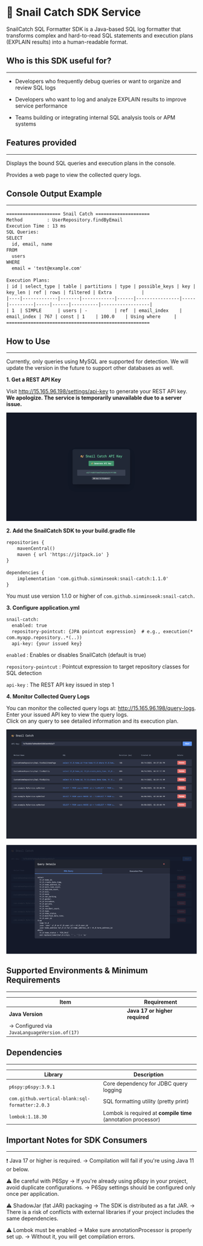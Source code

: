 # 🐌 Snail Catch SDK Service


SnailCatch SQL Formatter SDK is a Java-based SQL log formatter that transforms complex and hard-to-read 
SQL statements and execution plans (EXPLAIN results) into a human-readable format.


## Who is this SDK useful for?

----

- Developers who frequently debug queries or want to organize and review SQL logs

- Developers who want to log and analyze EXPLAIN results to improve service performance

- Teams building or integrating internal SQL analysis tools or APM systems

## Features provided

--- 
Displays the bound SQL queries and execution plans in the console.

Provides a web page to view the collected query logs.

## Console Output Example

----

```text
==================== Snail Catch ====================
Method         : UserRepository.findByEmail
Execution Time : 13 ms
SQL Queries:
SELECT
  id, email, name
FROM
  users
WHERE
  email = 'test@example.com'

Execution Plans:
| id | select_type | table | partitions | type | possible_keys | key | key_len | ref | rows | filtered | Extra           |
|----|-------------|-------|------------|------|----------------|-----|---------|-----|------|----------|------------------|
| 1  | SIMPLE      | users | -          | ref  | email_index    | email_index | 767 | const | 1    | 100.0    | Using where     |
=====================================================

```

## How to Use

----

Currently, only queries using MySQL are supported for detection. 
We will update the version in the future to support other databases as well.

**1. Get a REST API Key**  

  Visit http://15.165.96.198/settings/api-key to generate your REST API key.
  **We apologize. The service is temporarily unavailable due to a server issue.**

![API Key View](photo/api-key-view.png)

**2. Add the SnailCatch SDK to your build.gradle file**  

```
repositories {
    mavenCentral()
    maven { url 'https://jitpack.io' }
}

dependencies {
    implementation 'com.github.sinminseok:snail-catch:1.1.0'
}
```

You must use version 1.1.0 or higher of `com.github.sinminseok:snail-catch.`

**3. Configure application.yml**  

```
snail-catch:
  enabled: true
  repository-pointcut: {JPA pointcut expression}  # e.g., execution(* com.myapp.repository..*(..))
  api-key: {your issued key}
```

`enabled` : Enables or disables SnailCatch (default is true)

`repository-pointcut` : Pointcut expression to target repository classes for SQL detection

`api-key` : The REST API key issued in step 1


**4. Monitor Collected Query Logs**


You can monitor the collected query logs at: http://15.165.96.198/query-logs.  
Enter your issued API key to view the query logs.  
Click on any query to see detailed information and its execution plan.  

![API Key View](photo/query-view-1.png)

![API Key View](photo/query-view-2.png)

## Supported Environments & Minimum Requirements

----

| Item                                                                   | Requirement                                                 |
| ---------------------------------------------------------------------- | ----------------------------------------------------------- |
| **Java Version**                                                       | **Java 17 or higher required**                              |
| → Configured via `JavaLanguageVersion.of(17)`                          |                                                             |


##  Dependencies

----

| Library                                                          | Description                                                   |
| ---------------------------------------------------------------- | ------------------------------------------------------------- |
| `p6spy:p6spy:3.9.1`                                              | Core dependency for JDBC query logging                        |
| `com.github.vertical-blank:sql-formatter:2.0.3`                  | SQL formatting utility (pretty print)                         |
| `lombok:1.18.30`                                                 | Lombok is required at **compile time** (annotation processor) |

## Important Notes for SDK Consumers

---


❗ Java 17 or higher is required.
→ Compilation will fail if you're using Java 11 or below.


⚠️ Be careful with P6Spy
→ If you're already using p6spy in your project, avoid duplicate configurations.
→ P6Spy settings should be configured only once per application.

⚠️ ShadowJar (fat JAR) packaging
→ The SDK is distributed as a fat JAR.
→ There is a risk of conflicts with external libraries if your project includes the same dependencies.

⚠️ Lombok must be enabled
→ Make sure annotationProcessor is properly set up.
→ Without it, you will get compilation errors.
